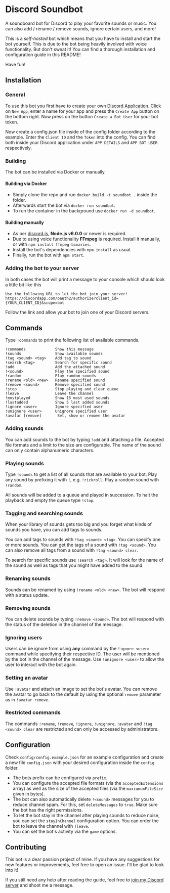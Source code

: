 Discord Soundbot
================

A soundboard bot for Discord to play your favorite sounds or music. You can also add / rename / remove sounds, ignore certain users, and more!

This is a *self-hosted* bot which means that you have to install and start the bot yourself. This is due to the bot being heavily involved with voice functionality. But don't sweat it! You can find a thorough installation and configuration guide in this README!

Have fun!



## Installation

### General

To use this bot you first have to create your own [Discord Application](https://discordapp.com/developers/applications/me). Click on `New App`, enter a name for your app and press the `Create App` button on the bottom right. Now press on the button `Create a Bot User` for your bot token.

Now create a config.json file inside of the config folder according to the example. Enter the `Client ID` and the `Token` into the config. You can find both inside your Discord application under `APP DETAILS` and `APP BOT USER` respectively.

### Building

The bot can be installed via Docker or manually.

#### Building via Docker

+ Simply clone the repo and run `docker build -t soundbot .` inside the folder.
+ Afterwards start the bot via `docker run soundbot`.
+ To run the container in the background use `docker run -d soundbot`.

#### Building manually

+ As per [discord.js](https://github.com/discordjs/discord.js/tree/11.3.2#installation), **Node.js v6.0.0** or newer is required.
+ Due to using voice functionality **FFmpeg** is required. Install it manually, or with `npm install ffmpeg-binaries`.
+ Install the bot's dependencies with `npm install` as usual.
+ Finally, run the bot with `npm start`.

### Adding the bot to your server

In both cases the bot will print a message to your console which should look a little bit like this

```
Use the following URL to let the bot join your server!
https://discordapp.com/oauth2/authorize?client_id={YOUR_CLIENT_ID}&scope=bot
```

Follow the link and allow your bot to join one of your Discord servers.


## Commands

Type `!commands` to print the following list of available commands.

```
!commands             Show this message
!sounds               Show available sounds
!tag <sound> <tag>    Add tag to sound
!search <tag>         Search for specific sound
!add                  Add the attached sound
!<sound>              Play the specified sound
!random               Play random sounds
!rename <old> <new>   Rename specified sound
!remove <sound>       Remove specified sound
!stop                 Stop playing and clear queue
!leave                Leave the channel
!mostplayed           Show 15 most used sounds
!lastadded            Show 5 last added sounds
!ignore <user>        Ignore specified user
!unignore <user>      Unignore specified user
!avatar [remove]       Set, show or remove the avatar
```

### Adding sounds

You can add sounds to the bot by typing `!add` and attaching a file. Accepted file formats and a limit to the size are configurable. The name of the sound can only contain alphanumeric characters.

### Playing sounds

Type `!sounds` to get a list of all sounds that are available to your bot. Play any sound by prefixing it with `!`, e.g. `!rickroll`. Play a random sound with `!random`.

All sounds will be added to a queue and played in succession. To halt the playback and empty the queue type `!stop`.

### Tagging and searching sounds

When your library of sounds gets too big and you forget what kinds of sounds you have, you can add tags to sounds.

You can add tags to sounds with `!tag <sound> <tag>`. You can specify one or more sounds. You can get the tags of a sound with `!tag <sound>`. You can also remove all tags from a sound with `!tag <sound> clear`.

To search for specific sounds use `!search <tag>`. It will look for the name of the sound as well as tags that you might have added to the sound.

### Renaming sounds

Sounds can be renamed by using `!rename <old> <new>`. The bot will respond with a status update.

### Removing sounds

You can delete sounds by typing `!remove <sound>`. The bot will respond with the status of the deletion in the channel of the message.

### Ignoring users

Users can be ignore from using **any** command by the `!ignore <user>` command while specifying their respective ID. The user will be mentioned by the bot in the channel of the message. Use `!unignore <user>` to allow the user to interact with the bot again.

### Setting an avatar

Use `!avatar` and attach an image to set the bot's avatar. You can remove the avatar to go back to the default by using the optional `remove` parameter as in `!avatar remove`.

### Restricted commands

The commands `!rename`, `!remove`, `!ignore`, `!unignore`, `!avatar` and `!tag <sound> clear` are restricted and can only be accessed by administrators.


## Configuration

Check `config/config.example.json` for an example configuration and create a new file `config.json` with your desired configuration inside the `config` folder.
+ The bots prefix can be configured via `prefix`.
+ You can configure the accepted file formats (via the `acceptedExtensions` array) as well as the size of the accepted files (via the `maxiumumFileSize` given in bytes).
+ The bot can also automatically delete `!<sound>` messages for you to reduce channel spam. For this, set `deleteMessages` to `true`. Make sure the bot has the right permissions.
+ To let the bot stay in the channel after playing sounds to reduce noise, you can set the `stayInChannel` configuration option. You can order the bot to leave the channel with `!leave`.
+ You can set the bot's activity via the `game` options.


## Contributing

This bot is a dear passion project of mine. If you have any suggestions for new features or improvements, feel free to open an issue. I'll be glad to look into it!

If you still need any help after reading the guide, feel free to [join my Discord server](https://discord.gg/tUkH4YB) and shoot me a message.

